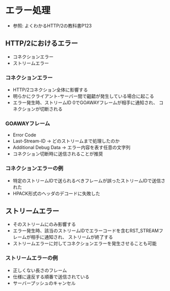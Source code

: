 # エラー処理
- 参照: よくわかるHTTP/2の教科書P123

## HTTP/2におけるエラー
- コネクションエラー
- ストリームエラー

### コネクションエラー
- HTTP/2コネクション全体に影響する
- 明らかにクライアント-サーバー間で齟齬が発生している場合に起こる
- エラー発生時、ストリームID 0でGOAWAYフレームが相手に通知され、
  コネクションが切断される

### GOAWAYフレーム
- Error Code
- Last-Stream-ID -> どのストリームまで処理したのか
- Additional Debug Data -> エラー内容を表す任意の文字列
- コネクション切断時に送信されることが推奨

### コネクションエラーの例
- 特定のストリームIDで送られるべきフレームが誤ったストリームIDで送信された
- HPACK形式のヘッダのデコードに失敗した

## ストリームエラー
- そのストリームにのみ影響する
- エラー発生時、該当のストリームIDでエラーコードを含むRST_STREAMフレームが相手に通知され、
  ストリームが終了する
- ストリームエラーに対してコネクションエラーを発生させることも可能

### ストリームエラーの例
- 正しくない長さのフレーム
- 仕様に違反する順番で送信されている
- サーバープッシュのキャンセル
